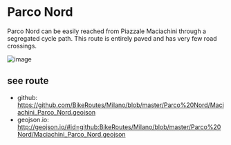 # Parco Nord

Parco Nord can be easily reached from Piazzale Maciachini through a segregated
cycle path. This route is entirely paved and has very few road crossings.

![image](https://user-images.githubusercontent.com/474311/50478618-82938980-09d2-11e9-8515-e5a04ac4a6e3.jpg)

## see route
- github: https://github.com/BikeRoutes/Milano/blob/master/Parco%20Nord/Maciachini_Parco_Nord.geojson
- geojson.io: http://geojson.io/#id=github:BikeRoutes/Milano/blob/master/Parco%20Nord/Maciachini_Parco_Nord.geojson
